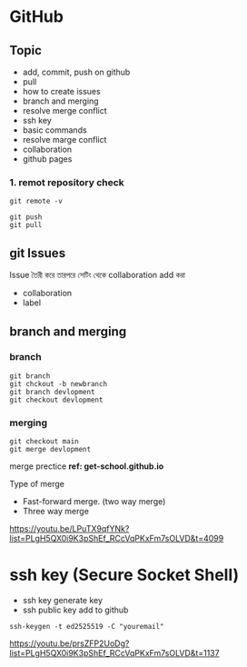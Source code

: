 # GitHub

## Topic

- add, commit, push on github
- pull
- how to create issues
- branch and merging
- resolve merge conflict
- ssh key
- basic commands
- resolve marge conflict
- collaboration
- github pages

### 1. remot repository check

```
git remote -v
```

```
git push
git pull
```

## git Issues

Issue তৈরী করে তারপরে সেটিং থেকে collaboration add করা

- collaboration
- label

## branch and merging

### branch

```
git branch
git chckout -b newbranch
git branch devlopment
git checkout devlopment
```

### merging

```
git checkout main
git merge devlopment
```

merge prectice
**ref: get-school.github.io**

Type of merge

- Fast-forward merge. (two way merge)
- Three way merge

https://youtu.be/LPuTX9qfYNk?list=PLgH5QX0i9K3pShEf_RCcVqPKxFm7sOLVD&t=4099

# ssh key (Secure Socket Shell)

- ssh key generate key
- ssh public key add to github

```
ssh-keygen -t ed2525519 -C "youremail"
```

https://youtu.be/prsZFP2UoDg?list=PLgH5QX0i9K3pShEf_RCcVqPKxFm7sOLVD&t=1137
